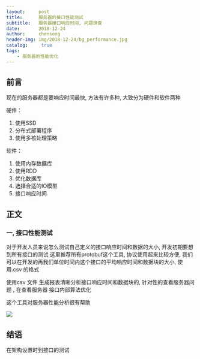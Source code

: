 ```yaml
---
layout:     post
title:      服务器的接口性能测试
subtitle:   服务器接口响应时间, 问题排查
date:       2018-12-24
author:     chensong
header-img: img/2018-12-24/bg_performance.jpg
catalog: 	 true
tags:
    - 服务器的性能优化
---
```


## 前言

现在的服务器都是要响应时间最快,  方法有许多种, 大致分为硬件和软件两种

硬件：

1. 使用SSD
2. 分布式部署程序
3. 使用多核处理策略

软件：

1. 使用内存数据库
2. 使用RDD
3. 优化数据库
4. 选择合适的IO模型
5. 接口响应时间


## 正文

### 一, 接口性能测试

对于开发人员来说怎么测试自己定义的接口响应时间和数据的大小, 开发初期要想到所有接口的测试 这里推荐所有protobuf这个工具, 协议使用起来比较方便, 
我们可以在开发的再我们单位时间内这个接口的平均响应时间和数据块的大小, 使用.csv 的格式

使用csv 文件 生成报表清晰分析接口响应时间和数据块的, 针对性的查看服务器问题 , 在查看服务器 接口内部算法优化


这个工具对服务器性能分析很有帮助

![](https://img-blog.csdnimg.cn/20181225040539749.png?x-oss-process=image/watermark,type_ZmFuZ3poZW5naGVpdGk,shadow_10,text_aHR0cHM6Ly9ibG9nLmNzZG4ubmV0L1BvaXN4,size_16,color_FFFFFF,t_70)



## 结语

在架构设置时到接口的测试
